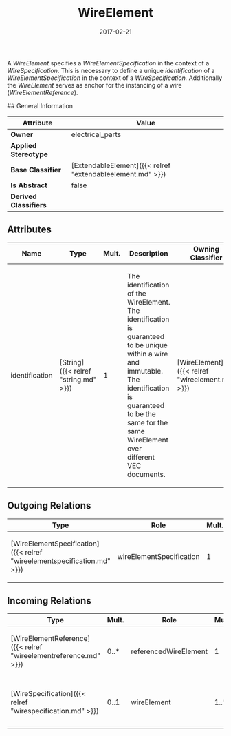 ﻿---
title: WireElement
toc: false
type: specs
date: "2017-02-21"
draft: false
specification: VEC
version: 1.1.3
documentType: "Recommendation"
elementType: Class
classes:
  - WireElement
menu_name: vec-1.1.3
---
<p> A <i>WireElement </i>specifies a <i>WireElementSpecification</i> in the context of a <i>WireSpecification</i>. This is necessary to define a unique <i>identification</i> of a <i>WireElementSpecification </i>in the context of a <i>WireSpecification. </i>Additionally the <i>WireElement</i> serves as anchor for the instancing of a wire (<i>WireElementReference</i>).      </p>
## General Information

| Attribute               | Value |
|-------------------------|-------|
| **Owner**               | electrical_parts |
| **Applied Stereotype**  |   |
| **Base Classifier**     | [ExtendableElement]({{< relref "extendableelement.md" >}})<br/>  |
| **Is Abstract**         | false |
| **Derived Classifiers** |   |

## Attributes
|  Name  |  Type  |  Mult.  |  Description  |  Owning Classifier  |
|--------|--------|---------|---------------|--------------|
|identification | [String]({{< relref "string.md" >}}) | 1 | <p> The identification of the WireElement. The identification is guaranteed to be unique within a wire and immutable. The identification is guaranteed to be the same for the same WireElement over different VEC documents.      </p> | [WireElement]({{< relref "wireelement.md" >}}) |

## Outgoing Relations
|    Type  |   Role   |   Mult.   |   Mult.   |   Description   |
|----------|----------|-----------|-----------|-----------------|
| [WireElementSpecification]({{< relref "wireelementspecification.md" >}}) | wireElementSpecification | 1 | 0..* | <p> Reference the <i>WireElementSpecification </i>that is represented by the <i>WireElement.</i>      </p> |
##  Incoming Relations
|    Type  |   Mult.  |   Role    |   Mult.   |   Description  |
|----------|----------|-----------|-----------|----------------|
| [WireElementReference]({{< relref "wireelementreference.md" >}}) | 0..* | referencedWireElement | 1 | <p> References the WireElement that is represented by the WireElementReference.      </p> |
| [WireSpecification]({{< relref "wirespecification.md" >}}) | 0..1 | wireElement | 1..* | <p> Specifies the WireElements that are available in the <i>WireSpecification</i>.      </p> |

